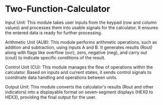 # Two-Function-Calculator
Input Unit: This module takes user inputs from the keypad (row and column values) and processes them into usable signals for the calculator. It ensures the entered data is ready for further processing.

Arithmetic Unit (AU8): This module performs arithmetic operations, such as addition and subtraction, using inputs A and B. It generates results (Rout) along with flags like overflow (ovr), zero, negative (neg), and carry out (cout) to indicate specific conditions of the result.

Control Unit (CU): This module manages the flow of operations within the calculator. Based on inputs and current states, it sends control signals to coordinate data handling and operations between units.

Output Unit: This module converts the calculator's results (Rout and other indicators) into a displayable format on seven-segment displays (HEX0 to HEX3), providing the final output for the user.
